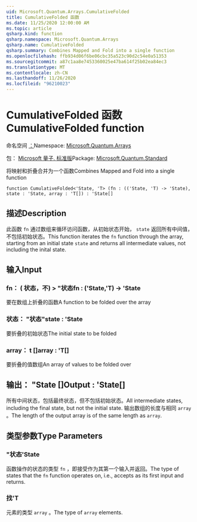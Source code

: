 ```yaml
---
uid: Microsoft.Quantum.Arrays.CumulativeFolded
title: CumulativeFolded 函数
ms.date: 11/25/2020 12:00:00 AM
ms.topic: article
qsharp.kind: function
qsharp.namespace: Microsoft.Quantum.Arrays
qsharp.name: CumulativeFolded
qsharp.summary: Combines Mapped and Fold into a single function
ms.openlocfilehash: ffb934d06f6be06cbc35a523c90d2c54e0a51353
ms.sourcegitcommit: a87c1aa8e7453360025e47ba614f25b02ea84ec3
ms.translationtype: MT
ms.contentlocale: zh-CN
ms.lasthandoff: 11/26/2020
ms.locfileid: "96210023"
---
```

# <a name="cumulativefolded-function"></a><span data-ttu-id="2ae94-102">CumulativeFolded 函数</span><span class="sxs-lookup"><span data-stu-id="2ae94-102">CumulativeFolded function</span></span>

<span data-ttu-id="2ae94-103">命名空间 [：](xref:Microsoft.Quantum.Arrays)</span><span class="sxs-lookup"><span data-stu-id="2ae94-103">Namespace: [Microsoft.Quantum.Arrays](xref:Microsoft.Quantum.Arrays)</span></span>

<span data-ttu-id="2ae94-104">包： [Microsoft 量子. 标准版](https://nuget.org/packages/Microsoft.Quantum.Standard)</span><span class="sxs-lookup"><span data-stu-id="2ae94-104">Package: [Microsoft.Quantum.Standard](https://nuget.org/packages/Microsoft.Quantum.Standard)</span></span>


<span data-ttu-id="2ae94-105">将映射和折叠合并为一个函数</span><span class="sxs-lookup"><span data-stu-id="2ae94-105">Combines Mapped and Fold into a single function</span></span>

```qsharp
function CumulativeFolded<'State, 'T> (fn : (('State, 'T) -> 'State), state : 'State, array : 'T[]) : 'State[]
```


## <a name="description"></a><span data-ttu-id="2ae94-106">描述</span><span class="sxs-lookup"><span data-stu-id="2ae94-106">Description</span></span>

<span data-ttu-id="2ae94-107">此函数 `fn` 通过数组来循环访问函数，从初始状态开始， `state` 返回所有中间值，不包括初始状态。</span><span class="sxs-lookup"><span data-stu-id="2ae94-107">This function iterates the `fn` function through the array, starting from an initial state `state` and returns all intermediate values, not including the inital state.</span></span>

## <a name="input"></a><span data-ttu-id="2ae94-108">输入</span><span class="sxs-lookup"><span data-stu-id="2ae94-108">Input</span></span>

### <a name="fn--statet---state"></a><span data-ttu-id="2ae94-109">fn： ( 状态，不) > "状态</span><span class="sxs-lookup"><span data-stu-id="2ae94-109">fn : ('State,'T) -> 'State</span></span>

<span data-ttu-id="2ae94-110">要在数组上折叠的函数</span><span class="sxs-lookup"><span data-stu-id="2ae94-110">A function to be folded over the array</span></span>


### <a name="state--state"></a><span data-ttu-id="2ae94-111">状态： "状态"</span><span class="sxs-lookup"><span data-stu-id="2ae94-111">state : 'State</span></span>

<span data-ttu-id="2ae94-112">要折叠的初始状态</span><span class="sxs-lookup"><span data-stu-id="2ae94-112">The initial state to be folded</span></span>


### <a name="array--t"></a><span data-ttu-id="2ae94-113">array： t []</span><span class="sxs-lookup"><span data-stu-id="2ae94-113">array : 'T[]</span></span>

<span data-ttu-id="2ae94-114">要折叠的值数组</span><span class="sxs-lookup"><span data-stu-id="2ae94-114">An array of values to be folded over</span></span>



## <a name="output--state"></a><span data-ttu-id="2ae94-115">输出： "State []</span><span class="sxs-lookup"><span data-stu-id="2ae94-115">Output : 'State[]</span></span>

<span data-ttu-id="2ae94-116">所有中间状态，包括最终状态，但不包括初始状态。</span><span class="sxs-lookup"><span data-stu-id="2ae94-116">All intermediate states, including the final state, but not the initial state.</span></span>
<span data-ttu-id="2ae94-117">输出数组的长度与相同 `array` 。</span><span class="sxs-lookup"><span data-stu-id="2ae94-117">The length of the output array is of the same length as `array`.</span></span>

## <a name="type-parameters"></a><span data-ttu-id="2ae94-118">类型参数</span><span class="sxs-lookup"><span data-stu-id="2ae94-118">Type Parameters</span></span>

### <a name="state"></a><span data-ttu-id="2ae94-119">"状态</span><span class="sxs-lookup"><span data-stu-id="2ae94-119">'State</span></span>

<span data-ttu-id="2ae94-120">函数操作的状态的类型 `fn` ，即接受作为其第一个输入并返回。</span><span class="sxs-lookup"><span data-stu-id="2ae94-120">The type of states that the `fn` function operates on, i.e., accepts as its first input and returns.</span></span>
### <a name="t"></a><span data-ttu-id="2ae94-121">找</span><span class="sxs-lookup"><span data-stu-id="2ae94-121">'T</span></span>

<span data-ttu-id="2ae94-122">元素的类型 `array` 。</span><span class="sxs-lookup"><span data-stu-id="2ae94-122">The type of `array` elements.</span></span>